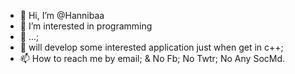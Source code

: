 - 👋 Hi, I’m @Hannibaa
- 👀 I’m interested in programming
- 🌱 ...;
- 💞️ will develop some interested application just when get in c++;
- 📫 How to reach me by email; 
& No Fb; No Twtr; No Any SocMd.
<!---
Hannibaa/Hannibaa is a ✨ special ✨ repository because its `README.md` (this file) appears on your GitHub profile.
You can click the Preview link to take a look at your changes.
--->
